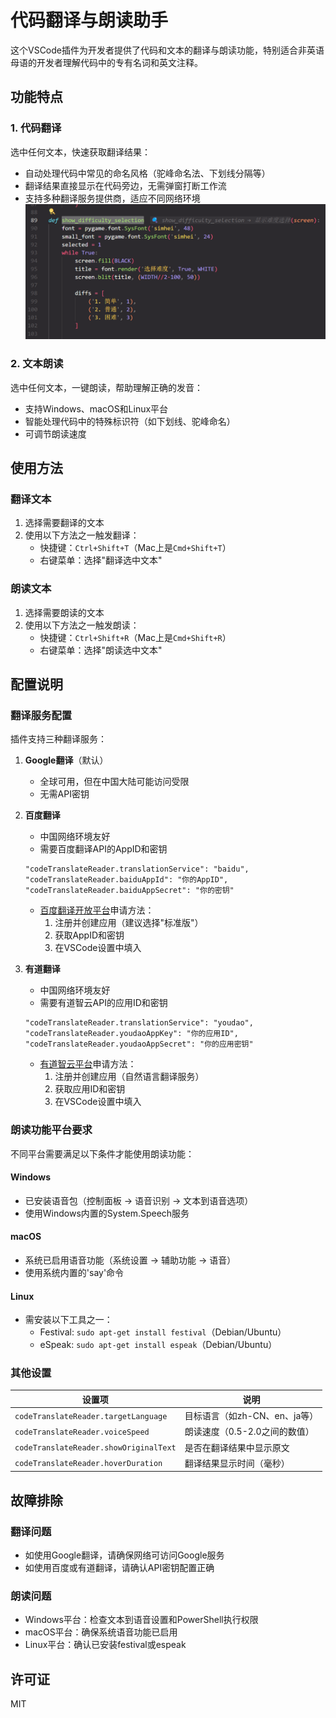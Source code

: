 # 代码翻译与朗读助手

这个VSCode插件为开发者提供了代码和文本的翻译与朗读功能，特别适合非英语母语的开发者理解代码中的专有名词和英文注释。

## 功能特点

### 1. 代码翻译
选中任何文本，快速获取翻译结果：
- 自动处理代码中常见的命名风格（驼峰命名法、下划线分隔等）
- 翻译结果直接显示在代码旁边，无需弹窗打断工作流
- 支持多种翻译服务提供商，适应不同网络环境
![alt text](image.png)
### 2. 文本朗读
选中任何文本，一键朗读，帮助理解正确的发音：
- 支持Windows、macOS和Linux平台
- 智能处理代码中的特殊标识符（如下划线、驼峰命名）
- 可调节朗读速度

## 使用方法

### 翻译文本
1. 选择需要翻译的文本
2. 使用以下方法之一触发翻译：
   - 快捷键：`Ctrl+Shift+T`（Mac上是`Cmd+Shift+T`）
   - 右键菜单：选择"翻译选中文本"

### 朗读文本
1. 选择需要朗读的文本
2. 使用以下方法之一触发朗读：
   - 快捷键：`Ctrl+Shift+R`（Mac上是`Cmd+Shift+R`）
   - 右键菜单：选择"朗读选中文本"

## 配置说明

### 翻译服务配置

插件支持三种翻译服务：

1. **Google翻译**（默认）
   - 全球可用，但在中国大陆可能访问受限
   - 无需API密钥

2. **百度翻译**
   - 中国网络环境友好
   - 需要百度翻译API的AppID和密钥
   ```
   "codeTranslateReader.translationService": "baidu",
   "codeTranslateReader.baiduAppId": "你的AppID",
   "codeTranslateReader.baiduAppSecret": "你的密钥"
   ```
   - [百度翻译开放平台](http://api.fanyi.baidu.com/)申请方法：
     1. 注册并创建应用（建议选择"标准版"）
     2. 获取AppID和密钥
     3. 在VSCode设置中填入

3. **有道翻译**
   - 中国网络环境友好
   - 需要有道智云API的应用ID和密钥
   ```
   "codeTranslateReader.translationService": "youdao",
   "codeTranslateReader.youdaoAppKey": "你的应用ID",
   "codeTranslateReader.youdaoAppSecret": "你的应用密钥"
   ```
   - [有道智云平台](https://ai.youdao.com/)申请方法：
     1. 注册并创建应用（自然语言翻译服务）
     2. 获取应用ID和密钥
     3. 在VSCode设置中填入

### 朗读功能平台要求

不同平台需要满足以下条件才能使用朗读功能：

#### Windows
- 已安装语音包（控制面板 → 语音识别 → 文本到语音选项）
- 使用Windows内置的System.Speech服务

#### macOS
- 系统已启用语音功能（系统设置 → 辅助功能 → 语音）
- 使用系统内置的'say'命令

#### Linux
- 需安装以下工具之一：
  - Festival: `sudo apt-get install festival`（Debian/Ubuntu）
  - eSpeak: `sudo apt-get install espeak`（Debian/Ubuntu）

### 其他设置

| 设置项 | 说明 |
|-------|------|
| `codeTranslateReader.targetLanguage` | 目标语言（如zh-CN、en、ja等） |
| `codeTranslateReader.voiceSpeed` | 朗读速度（0.5-2.0之间的数值） |
| `codeTranslateReader.showOriginalText` | 是否在翻译结果中显示原文 |
| `codeTranslateReader.hoverDuration` | 翻译结果显示时间（毫秒） |

## 故障排除

### 翻译问题
- 如使用Google翻译，请确保网络可访问Google服务
- 如使用百度或有道翻译，请确认API密钥配置正确

### 朗读问题
- Windows平台：检查文本到语音设置和PowerShell执行权限
- macOS平台：确保系统语音功能已启用
- Linux平台：确认已安装festival或espeak

## 许可证

MIT
